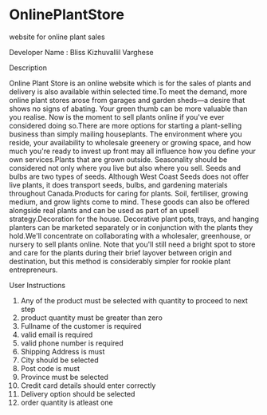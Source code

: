 # OnlinePlantStore
website for online plant sales


Developer Name : Bliss Kizhuvallil Varghese 



Description 

Online Plant Store is an online website which is for the sales of plants and delivery is also available within selected time.To meet the demand, more online plant stores arose from garages and garden sheds—a desire that shows no signs of abating. Your green thumb can be more valuable than you realise. Now is the moment to sell plants online if you've ever considered doing so.There are more options for starting a plant-selling business than simply mailing houseplants. The environment where you reside, your availability to wholesale greenery or growing space, and how much you're ready to invest up front may all influence how you define your own services.Plants that are grown outside. Seasonality should be considered not only where you live but also where you sell. Seeds and bulbs are two types of seeds. Although West Coast Seeds does not offer live plants, it does transport seeds, bulbs, and gardening materials throughout Canada.Products for caring for plants. Soil, fertiliser, growing medium, and grow lights come to mind. These goods can also be offered alongside real plants and can be used as part of an upsell strategy.Decoration for the house. Decorative plant pots, trays, and hanging planters can be marketed separately or in conjunction with the plants they hold.We'll concentrate on collaborating with a wholesaler, greenhouse, or nursery to sell plants online. Note that you'll still need a bright spot to store and care for the plants during their brief layover between origin and destination, but this method is considerably simpler for rookie plant entrepreneurs.


User Instructions 

1) Any of the product must be selected with quantity to proceed to next step
2) product quantity must be greater than zero
3) Fullname of the customer is required 
4) valid email is required 
5) valid phone number is required 
6) Shipping Address is must 
7) City should be selected 
8) Post code is must 
9) Province must be selected 
10) Credit card details should enter correctly 
11) Delivery option should be selected 
12) order quantity is atleast one
